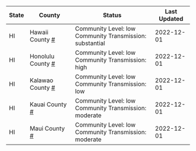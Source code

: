 State | County | Status | Last Updated
--- | --- | --- | --- 
HI | Hawaii County <a href="#hawaii_county">#</a> | <a name="hawaii_county"></a>Community Level: low<br/>Community Transmission: substantial | 2022-12-01
HI | Honolulu County <a href="#honolulu_county">#</a> | <a name="honolulu_county"></a>Community Level: low<br/>Community Transmission: high | 2022-12-01
HI | Kalawao County <a href="#kalawao_county">#</a> | <a name="kalawao_county"></a>Community Level: low<br/>Community Transmission: low | 2022-12-01
HI | Kauai County <a href="#kauai_county">#</a> | <a name="kauai_county"></a>Community Level: low<br/>Community Transmission: moderate | 2022-12-01
HI | Maui County <a href="#maui_county">#</a> | <a name="maui_county"></a>Community Level: low<br/>Community Transmission: moderate | 2022-12-01
